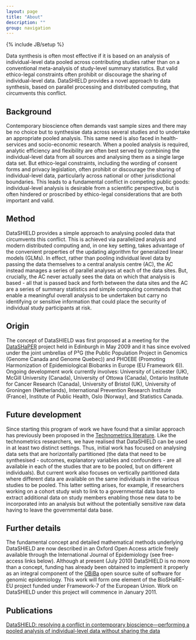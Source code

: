 ```yaml
---
layout: page
title: "About"
description: ""
group: navigation
---
```

{% include JB/setup %}

Data synthesis is often most effective if it is based on an analysis of individual-level data pooled across contributing studies rather than on a conventional meta-analysis of study-level summary statistics. But valid ethico-legal constraints often prohibit or discourage the sharing of individual-level data. DataSHIELD provides a novel approach to data synthesis, based on parallel processing and distributed computing, that circumvents this conflict.

## Background

Contemporary bioscience often demands vast sample sizes and there may be no choice but to synthesise data across several studies and to undertake an appropriate pooled analysis. This same need is also faced in health-services and socio-economic research. When a pooled analysis is required, analytic efficiency and flexibility are often best served by combining the individual-level data from all sources and analysing them as a single large data set. But ethico-legal constraints, including the wording of consent forms and privacy legislation, often prohibit or discourage the sharing of individual-level data, particularly across national or other jurisdictional boundaries. This leads to a fundamental conflict in competing public goods: individual-level analysis is desirable from a scientific perspective, but is often hindered or proscribed by ethico-legal considerations that are both important and valid.
    
## Method

DataSHIELD provides a simple approach to analysing pooled data that circumvents this conflict. This is achieved via parallelized analysis and modern distributed computing and, in one key setting, takes advantage of the convenient properties of the updating algorithm for generalized linear models (GLMs). In effect, rather than pooling individual level data by passing the data themselves to a central analysis centre (AC), the AC instead manages a series of parallel analyses at each of the data sites. But, crucially, the AC never actually sees the data on which that analysis is based - all that is passed back and forth between the data sites and the AC are a series of summary statistics and simple computing commands that enable a meaningful overall analysis to be undertaken but carry no identifying or sensitive information that could place the security of individual study participants at risk.

## Origin

The concept of DataSHIELD was first proposed at a meeting for the [DataSHaPER](http://www.datashaper.org) project held in Edinburgh in May 2009 and it has since evolved under the joint umbrellas of P³G (the Public Population Project in Genomics (Genome Canada and Genome Quebec)) and PHOEBE (Promoting Harmonization of Epidemiological Biobanks in Europe (EU Framework 6)). Ongoing development work currently involves: University of Leicester (UK), McGill University (Canada), University of Ottowa (Canada), Ontario Institute for Cancer Research (Canada), University of Bristol (UK), University of Groningen (Netherlands), International Prevention Research Institute (France), Institute of Public Health, Oslo (Norway), and Statistics Canada.

## Future development

Since starting this program of work we have found that a similar approach has previously been proposed in the [Technometrics literature](http://pubs.amstat.org/doi/abs/10.1198/004017007000000209). Like the technometrics researchers, we have realised that DataSHIELD can be used in at least two distinct settings. Thus, initial work has focused on analysing data sets that are horizontally partitioned (the data that need to be synthesised - outcomes, explanatory variables and confounders - are all available in each of the studies that are to be pooled, but on different individuals). But current work also focuses on vertically partitioned data where different data are available on the same individuals in the various studies to be pooled. This latter setting arises, for example, if researchers working on a cohort study wish to link to a governmental data base to extract additional data on study members enabling those new data to be incorporated into an analysis but without the potentially sensitive raw data having to leave the governmental data base.

## Further details

The fundamental concept and detailed mathematical methods underlying DataSHIELD are now described in an Oxford Open Access article freely available through the International Journal of Epidemiology (see free-access links below). Although at present (July 2010) DataSHIELD is no more than a concept, funding has already been obtained to implement it properly as an integral component of the [OBiBa](http://obiba.org) open source suite of software for genomic epidemiology. This work will form one element of the BioSHaRE-EU project funded under Framework-7 of the European Union. Work on DataSHIELD under this project will commence in January 2011.

## Publications

[DataSHIELD: resolving a conflict in contemporary bioscience—performing a pooled analysis of individual-level data without sharing the data](http://ije.oxfordjournals.org/cgi/content/full/dyq111v1?ijkey=GTYo8Wxg7METE19&keytype=ref)